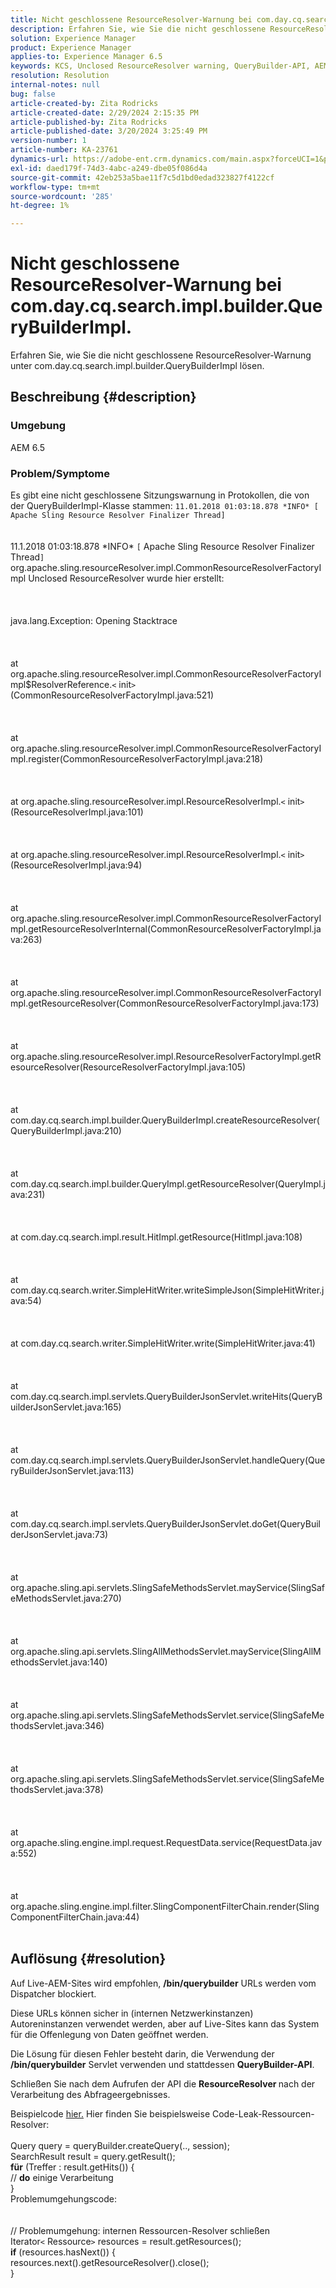 ```yaml
---
title: Nicht geschlossene ResourceResolver-Warnung bei com.day.cq.search.impl.builder.QueryBuilderImpl.
description: Erfahren Sie, wie Sie die nicht geschlossene ResourceResolver-Warnung unter com.day.cq.search.impl.builder.QueryBuilderImpl lösen.
solution: Experience Manager
product: Experience Manager
applies-to: Experience Manager 6.5
keywords: KCS, Unclosed ResourceResolver warning, QueryBuilder-API, AEM 6.5
resolution: Resolution
internal-notes: null
bug: false
article-created-by: Zita Rodricks
article-created-date: 2/29/2024 2:15:35 PM
article-published-by: Zita Rodricks
article-published-date: 3/20/2024 3:25:49 PM
version-number: 1
article-number: KA-23761
dynamics-url: https://adobe-ent.crm.dynamics.com/main.aspx?forceUCI=1&pagetype=entityrecord&etn=knowledgearticle&id=3cffbcfd-0cd7-ee11-9079-6045bd006ce9
exl-id: daed179f-74d3-4abc-a249-dbe05f086d4a
source-git-commit: 42eb253a5bae11f7c5d1bd0edad323827f4122cf
workflow-type: tm+mt
source-wordcount: '285'
ht-degree: 1%

---
```


# Nicht geschlossene ResourceResolver-Warnung bei com.day.cq.search.impl.builder.QueryBuilderImpl.


Erfahren Sie, wie Sie die nicht geschlossene ResourceResolver-Warnung unter com.day.cq.search.impl.builder.QueryBuilderImpl lösen.

## Beschreibung {#description}


### Umgebung

AEM 6.5

### Problem/Symptome

Es gibt eine nicht geschlossene Sitzungswarnung in Protokollen, die von der QueryBuilderImpl-Klasse stammen: `11.01.2018 01:03:18.878 *INFO* [ Apache Sling Resource Resolver Finalizer Thread]`
<br><br><br>11.1.2018 01:03:18.878 \*INFO\* `[` Apache Sling Resource Resolver Finalizer Thread`]`  org.apache.sling.resourceResolver.impl.CommonResourceResolverFactoryImpl Unclosed ResourceResolver wurde hier erstellt: <br><br><br><br>java.lang.Exception: Opening Stacktrace<br><br><br><br>at org.apache.sling.resourceResolver.impl.CommonResourceResolverFactoryImpl$ResolverReference.`<` init`>` (CommonResourceResolverFactoryImpl.java:521)<br><br><br><br>at org.apache.sling.resourceResolver.impl.CommonResourceResolverFactoryImpl.register(CommonResourceResolverFactoryImpl.java:218)<br><br><br><br>at org.apache.sling.resourceResolver.impl.ResourceResolverImpl.`<` init`>` (ResourceResolverImpl.java:101)<br><br><br><br>at org.apache.sling.resourceResolver.impl.ResourceResolverImpl.`<` init`>` (ResourceResolverImpl.java:94)<br><br><br><br>at org.apache.sling.resourceResolver.impl.CommonResourceResolverFactoryImpl.getResourceResolverInternal(CommonResourceResolverFactoryImpl.java:263)<br><br><br><br>at org.apache.sling.resourceResolver.impl.CommonResourceResolverFactoryImpl.getResourceResolver(CommonResourceResolverFactoryImpl.java:173)<br><br><br><br>at org.apache.sling.resourceResolver.impl.ResourceResolverFactoryImpl.getResourceResolver(ResourceResolverFactoryImpl.java:105)<br><br><br><br>at com.day.cq.search.impl.builder.QueryBuilderImpl.createResourceResolver(QueryBuilderImpl.java:210)<br><br><br><br>at com.day.cq.search.impl.builder.QueryImpl.getResourceResolver(QueryImpl.java:231)<br><br><br><br>at com.day.cq.search.impl.result.HitImpl.getResource(HitImpl.java:108)<br><br><br><br>at com.day.cq.search.writer.SimpleHitWriter.writeSimpleJson(SimpleHitWriter.java:54)<br><br><br><br>at com.day.cq.search.writer.SimpleHitWriter.write(SimpleHitWriter.java:41)<br><br><br><br>at com.day.cq.search.impl.servlets.QueryBuilderJsonServlet.writeHits(QueryBuilderJsonServlet.java:165)<br><br><br><br>at com.day.cq.search.impl.servlets.QueryBuilderJsonServlet.handleQuery(QueryBuilderJsonServlet.java:113)<br><br><br><br>at com.day.cq.search.impl.servlets.QueryBuilderJsonServlet.doGet(QueryBuilderJsonServlet.java:73)<br><br><br><br>at org.apache.sling.api.servlets.SlingSafeMethodsServlet.mayService(SlingSafeMethodsServlet.java:270)<br><br><br><br>at org.apache.sling.api.servlets.SlingAllMethodsServlet.mayService(SlingAllMethodsServlet.java:140)<br><br><br><br>at org.apache.sling.api.servlets.SlingSafeMethodsServlet.service(SlingSafeMethodsServlet.java:346)<br><br><br><br>at org.apache.sling.api.servlets.SlingSafeMethodsServlet.service(SlingSafeMethodsServlet.java:378)<br><br><br><br>at org.apache.sling.engine.impl.request.RequestData.service(RequestData.java:552)<br><br><br><br>at org.apache.sling.engine.impl.filter.SlingComponentFilterChain.render(SlingComponentFilterChain.java:44)<br><br>

## Auflösung {#resolution}


Auf Live-AEM-Sites wird empfohlen, <b>/bin/querybuilder</b> URLs werden vom Dispatcher blockiert.

Diese URLs können sicher in (internen Netzwerkinstanzen) Autoreninstanzen verwendet werden, aber auf Live-Sites kann das System für die Offenlegung von Daten geöffnet werden.

Die Lösung für diesen Fehler besteht darin, die Verwendung der<b> /bin/querybuilder</b> Servlet verwenden und stattdessen <b>QueryBuilder-API</b>.

Schließen Sie nach dem Aufrufen der API die <b>ResourceResolver </b>nach der Verarbeitung des Abfrageergebnisses.

Beispielcode [hier.](https://github.com/Adobe-Consulting-Services/acs-aem-samples/blob/master/bundle/src/main/java/com/adobe/acs/samples/search/querybuilder/impl/SampleQueryBuilder.java#L195) Hier finden Sie beispielsweise Code-Leak-Ressourcen-Resolver:
<br> <br>Query query = queryBuilder.createQuery(.., session);<br>SearchResult result = query.getResult();<br><b>für</b> (Treffer : result.getHits()) {<br>// <b>do</b> einige Verarbeitung<br>}<br>
Problemumgehungscode:
<br> <br> <br>// Problemumgehung: internen Ressourcen-Resolver schließen<br>Iterator`<` Ressource`>`  resources = result.getResources();<br><b>if</b> (resources.hasNext()) {<br>resources.next().getResourceResolver().close();<br>}
